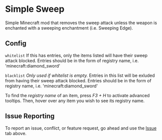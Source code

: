 # Simple Sweep
Simple Minecraft mod that removes the sweep attack unless the weapon is enchanted with a sweeping enchantment (i.e. Sweeping Edge).

## Config
`whitelist` If this has entries, only the items listed will have their sweep attack blocked. Entries should be in the form of registry name, i.e. 'minecraft:diamond_sword'

`blacklist` _Only used if whitelist is empty._ Entries in this list will be exluded from having their sweep attack blocked. Entries should be in the form of registry name, i.e. 'minecraft:diamond_sword'

To find the *registry name* of an item, press _F3 + H_ to activate advanced tooltips. Then, hover over any item you wish to see its registry name.

## Issue Reporting
To report an issue, conflict, or feature request, go ahead and use the [Issue](https://github.com/J-Dill/SimpleSweep/issues "Issue Tab") tab above.